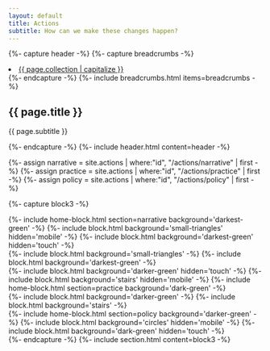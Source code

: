 ```yaml
---
layout: default
title: Actions
subtitle: How can we make these changes happen?
---
```

<article>

{%- capture header -%}
  {%- capture breadcrumbs -%}
    <li><a href="/#{{ page.collection }}">{{ page.collection | capitalize }}</a></li>
  {%- endcapture -%}
  {%- include breadcrumbs.html items=breadcrumbs -%}
  <h1 class="title is-1 is-size-3-mobile">{{ page.title }}</h1>
  <p class="subtitle is-3 is-size-5-mobile">{{ page.subtitle }}</p>
{%- endcapture -%}
{%- include header.html content=header -%}

{%- assign narrative = site.actions | where:"id", "/actions/narrative" | first -%}
{%- assign practice = site.actions | where:"id", "/actions/practice" | first -%}
{%- assign policy = site.actions | where:"id", "/actions/policy" | first -%}

{%- capture block3 -%}
  <div class="columns is-gapless">
    {%- include home-block.html section=narrative background='darkest-green' -%}
    {%- include block.html background='small-triangles' hidden='mobile' -%}
    {%- include block.html background='darkest-green' hidden='touch' -%}
  </div>
  <div class="columns is-gapless is-mobile is-hidden-tablet">
    {%- include block.html background='small-triangles' -%}
    {%- include block.html background='darkest-green' -%}
  </div>
  <div class="columns is-gapless">
    {%- include block.html background='darker-green' hidden='touch' -%}
    {%- include block.html background='stairs' hidden='mobile' -%}
    {%- include home-block.html section=practice background='dark-green' -%}
  </div>
  <div class="columns is-gapless is-mobile is-hidden-tablet">
    {%- include block.html background='darker-green' -%}
    {%- include block.html background='stairs' -%}
  </div>
  <div class="columns is-gapless">
    {%- include home-block.html section=policy background='darker-green' -%}
    {%- include block.html background='circles' hidden='mobile' -%}
    {%- include block.html background='dark-green' hidden='touch' -%}
  </div>
{%- endcapture -%}
{%- include section.html content=block3 -%}

</article>